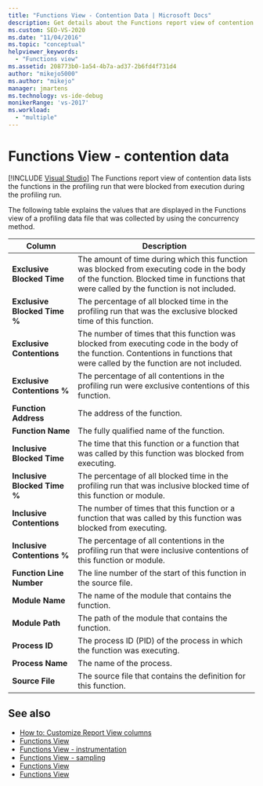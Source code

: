 ```yaml
---
title: "Functions View - Contention Data | Microsoft Docs"
description: Get details about the Functions report view of contention data, which lists the functions in the profiling run that were blocked from execution during the profiling run.
ms.custom: SEO-VS-2020
ms.date: "11/04/2016"
ms.topic: "conceptual"
helpviewer_keywords:
  - "Functions view"
ms.assetid: 208773b0-1a54-4b7a-ad37-2b6fd4f731d4
author: "mikejo5000"
ms.author: "mikejo"
manager: jmartens
ms.technology: vs-ide-debug
monikerRange: 'vs-2017'
ms.workload:
  - "multiple"
---
```

# Functions View - contention data

 [!INCLUDE [Visual Studio](~/includes/applies-to-version/vs-not-mac.md)]
The Functions report view of contention data lists the functions in the profiling run that were blocked from execution during the profiling run.

 The following table explains the values that are displayed in the Functions view of a profiling data file that was collected by using the concurrency method.

|Column|Description|
|------------|-----------------|
|**Exclusive Blocked Time**|The amount of time during which this function was blocked from executing code in the body of the function. Blocked time in functions that were called by the function is not included.|
|**Exclusive Blocked Time %**|The percentage of all blocked time in the profiling run that was the exclusive blocked time of this function.|
|**Exclusive Contentions**|The number of times that this function was blocked from executing code in the body of the function. Contentions in functions that were called by the function are not included.|
|**Exclusive Contentions %**|The percentage of all contentions in the profiling run were exclusive contentions of this function.|
|**Function Address**|The address of the function.|
|**Function Name**|The fully qualified name of the function.|
|**Inclusive Blocked Time**|The time that this function or a function that was called by this function was blocked from executing.|
|**Inclusive Blocked Time %**|The percentage of all blocked time in the profiling run that was inclusive blocked time of this function or module.|
|**Inclusive Contentions**|The number of times that this function or a function that was called by this function was blocked from executing.|
|**Inclusive Contentions %**|The percentage of all contentions in the profiling run that were inclusive contentions of this function or module.|
|**Function Line Number**|The line number of the start of this function in the source file.|
|**Module Name**|The name of the module that contains the function.|
|**Module Path**|The path of the module that contains the function.|
|**Process ID**|The process ID (PID) of the process in which the function was executing.|
|**Process Name**|The name of the process.|
|**Source File**|The source file that contains the definition for this function.|

## See also
- [How to: Customize Report View columns](../profiling/how-to-customize-report-view-columns.md)
- [Functions View](../profiling/functions-view.md)
- [Functions View - instrumentation](../profiling/functions-view-dotnet-memory-instrumentation-data.md)
- [Functions View - sampling](../profiling/functions-view-dotnet-memory-sampling-data.md)
- [Functions View](../profiling/functions-view-instrumentation-data.md)
- [Functions View](../profiling/functions-view-sampling-data.md)
